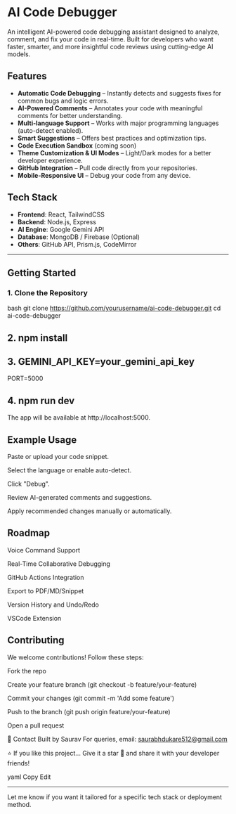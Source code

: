# AI Code Debugger

An intelligent AI-powered code debugging assistant designed to analyze, comment, and fix your code in real-time. Built for developers who want faster, smarter, and more insightful code reviews using cutting-edge AI models.

## Features

-  **Automatic Code Debugging** – Instantly detects and suggests fixes for common bugs and logic errors.
-  **AI-Powered Comments** – Annotates your code with meaningful comments for better understanding.
-  **Multi-language Support** – Works with major programming languages (auto-detect enabled).
-  **Smart Suggestions** – Offers best practices and optimization tips.
-  **Code Execution Sandbox** (coming soon)
-  **Theme Customization & UI Modes** – Light/Dark modes for a better developer experience.
-  **GitHub Integration** – Pull code directly from your repositories.
-  **Mobile-Responsive UI** – Debug your code from any device.


##  Tech Stack

- **Frontend**: React, TailwindCSS
- **Backend**: Node.js, Express
- **AI Engine**: Google Gemini API
- **Database**: MongoDB / Firebase (Optional)
- **Others**: GitHub API, Prism.js, CodeMirror

---

##  Getting Started

### 1. Clone the Repository

bash
git clone https://github.com/yourusername/ai-code-debugger.git
cd ai-code-debugger 

## 2. npm install

## 3. GEMINI_API_KEY=your_gemini_api_key
PORT=5000

## 4. npm run dev
The app will be available at http://localhost:5000.

## Example Usage
Paste or upload your code snippet.

Select the language or enable auto-detect.

Click "Debug".

Review AI-generated comments and suggestions.

Apply recommended changes manually or automatically.

## Roadmap
 Voice Command Support

 Real-Time Collaborative Debugging

 GitHub Actions Integration

 Export to PDF/MD/Snippet

 Version History and Undo/Redo

 VSCode Extension

## Contributing
We welcome contributions! Follow these steps:

Fork the repo

Create your feature branch (git checkout -b feature/your-feature)

Commit your changes (git commit -m 'Add some feature')

Push to the branch (git push origin feature/your-feature)

Open a pull request


💬 Contact
Built by Saurav
For queries, email: saurabhdukare512@gmail.com

⭐ If you like this project...
Give it a star 🌟 and share it with your developer friends!

yaml
Copy
Edit

---

Let me know if you want it tailored for a specific tech stack or deployment method.
